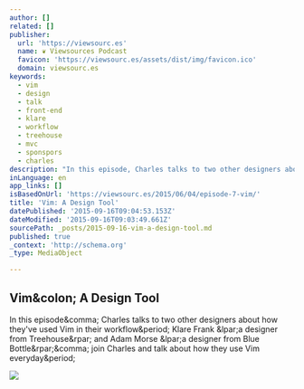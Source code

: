 ```yaml
---
author: []
related: []
publisher:
  url: 'https://viewsourc.es'
  name: ❦ Viewsources Podcast
  favicon: 'https://viewsourc.es/assets/dist/img/favicon.ico'
  domain: viewsourc.es
keywords:
  - vim
  - design
  - talk
  - front-end
  - klare
  - workflow
  - treehouse
  - mvc
  - sponspors
  - charles
description: "In this episode, Charles talks to two other designers about how they've used Vim in their workflow. Klare Frank (a designer from Treehouse) and Adam Morse (a designer from Blue Bottle), join Charles and talk about how they use Vim everyday."
inLanguage: en
app_links: []
isBasedOnUrl: 'https://viewsourc.es/2015/06/04/episode-7-vim/'
title: 'Vim: A Design Tool'
datePublished: '2015-09-16T09:04:53.153Z'
dateModified: '2015-09-16T09:03:49.661Z'
sourcePath: _posts/2015-09-16-vim-a-design-tool.md
published: true
_context: 'http://schema.org'
_type: MediaObject

---
```

<article style=""><h1>Vim&amp;colon; A Design Tool</h1><p>In this episode&amp;comma; Charles talks to two other designers about how they've used Vim in their workflow&amp;period; Klare Frank &amp;lpar;a designer from Treehouse&amp;rpar; and Adam Morse &amp;lpar;a designer from Blue Bottle&amp;rpar;&amp;comma; join Charles and talk about how they use Vim everyday&amp;period;</p><img src="https://viewsourc.es/assets/dist/img/vwsrc-art.png" /></article>